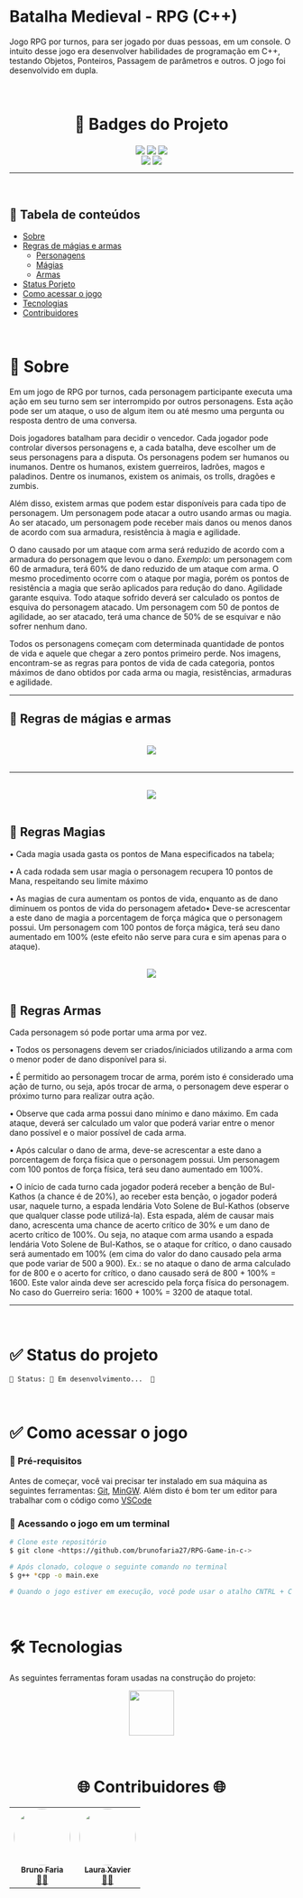 # Batalha Medieval - RPG (C++)

Jogo RPG por turnos, para ser jogado por duas pessoas, em um console. O intuito desse jogo era desenvolver habilidades de programação
em C++, testando Objetos, Ponteiros, Passagem de parâmetros e outros. O jogo foi desenvolvido em dupla.

<!--                                                                                -->

<br/>

<h1 align="center">📜 Badges do Projeto </h1>

<div align="center"> 
<img align="center" src="https://img.shields.io/badge/Linguagem-C%2B%2B-blue"/>
<img align="center" src="https://img.shields.io/badge/Vers%C3%A3o-1.4-green"/>
<img align="center" src="https://img.shields.io/badge/Software-VSCode-blue"/>
</div>

<div align="center"> 
<a href="https://github.com/mit018"><img align="center" src="https://img.shields.io/badge/GitHub-Laura%20Xavier-ff69b4"/></a>
<a href="https://github.com/brunofaria27"><img align="center" src="https://img.shields.io/badge/GitHub-Bruno%20Faria-ff69b4"/></a>
</div>

----

<!--                                                                                -->

<br/>

## 📑 Tabela de conteúdos

<!--ts-->
   * [Sobre](#Sobre)
   * [Regras de mágias e armas](#regras)
      * [Personagens](#personagens)
      * [Mágias](#magias)
      * [Armas](#armas)
   * [Status Porjeto](#status)
   * [Como acessar o jogo](#tecnologias)
   * [Tecnologias](#tecno)
   * [Contribuidores](#contri)
<!--te-->

<!--                                                                                -->

<br/>

<div id="sobre"></div>

# 🔔 Sobre
Em um jogo de RPG por turnos, cada personagem participante executa uma ação em seu turno sem ser interrompido por outros personagens. Esta ação pode ser um ataque, o uso de algum item ou até mesmo uma pergunta ou resposta dentro de uma conversa. 

Dois jogadores batalham para decidir o vencedor. Cada jogador pode controlar diversos 
personagens e, a cada batalha, deve escolher um de seus personagens para a disputa. 
Os personagens podem ser humanos ou inumanos. Dentre os humanos, existem guerreiros, 
ladrões, magos e paladinos. Dentre os inumanos, existem os animais, os trolls, dragões e zumbis.

Além disso, existem armas que podem estar disponíveis para cada tipo de personagem. Um 
personagem pode atacar a outro usando armas ou magia. Ao ser atacado, um personagem 
pode receber mais danos ou menos danos de acordo com sua armadura, resistência à magia e agilidade. 

O dano causado por um ataque com arma será reduzido de acordo com a armadura do 
personagem que levou o dano. *Exemplo*: um personagem com 60 de armadura, terá 60% de dano reduzido de um ataque com arma. O mesmo procedimento ocorre com o ataque por magia, porém os pontos de resistência a magia que serão aplicados para redução do dano. Agilidade garante esquiva. Todo ataque sofrido deverá ser calculado os pontos de esquiva do personagem atacado. Um personagem com 50 de pontos de agilidade, ao ser atacado, terá uma chance de 50% de se esquivar e não sofrer nenhum dano.

Todos os personagens começam com determinada quantidade de pontos de vida e 
aquele que chegar a zero pontos primeiro perde.
Nos imagens, encontram-se as regras para pontos de vida de cada categoria, pontos máximos de dano obtidos por cada arma ou magia, resistências, armaduras e agilidade. 

-----

<!--                                                                                -->

<div id="regras"></div>

## 🚩 Regras de mágias e armas

<br/>

<div id="personagens"></div>

<div align="center"> 
<img align="center" src="Imagens/Personagens.jpeg"/>
</div>

<br/>

-----

<br/>

<div id="magias"></div>

<div align="center"> 
<img align="center" src="Imagens/Magias.jpeg"/>
</div>

<br/>

## 📝 Regras Magias
• Cada magia usada gasta os pontos de Mana especificados na tabela;

• A cada rodada sem usar magia o personagem recupera 10 pontos de Mana, respeitando seu limite máximo

• As magias de cura aumentam os pontos de vida, enquanto as de dano diminuem os pontos de vida do personagem afetado• Deve-se acrescentar a este dano de magia a porcentagem de força mágica que o personagem possui. Um personagem com 100 pontos de força
mágica, terá seu dano aumentado em 100% (este efeito não serve para cura e sim apenas para o ataque).

<br/>

<div id="armas"></div>

<div align="center"> 
<img align="center" src="Imagens/Armas.jpeg"/>
</div>

<br/>

## 📝 Regras Armas
Cada personagem só pode portar uma arma por vez.

• Todos os personagens devem ser criados/iniciados utilizando a arma com o menor poder de dano disponível para si.

• É permitido ao personagem trocar de arma, porém isto é considerado uma ação de turno, ou seja, após trocar de arma, o personagem deve esperar o próximo turno para realizar outra ação.

• Observe que cada arma possui dano mínimo e dano máximo. Em cada ataque, deverá ser calculado um valor que poderá variar entre o menor dano
possível e o maior possível de cada arma.

• Após calcular o dano de arma, deve-se acrescentar a este dano a porcentagem de força física que o personagem possui. Um personagem com 100 pontos de força física, terá seu dano aumentado em 100%. 

• O início de cada turno cada jogador poderá receber a benção de Bul-Kathos (a chance é de 20%), ao receber esta benção, o jogador poderá usar, 
naquele turno, a espada lendária Voto Solene de Bul-Kathos (observe que qualquer classe pode utilizá-la). Esta espada, além de causar mais dano, 
acrescenta uma chance de acerto crítico de 30% e um dano de acerto crítico de 100%. Ou seja, no ataque com arma usando a espada lendária Voto 
Solene de Bul-Kathos, se o ataque for crítico, o dano causado será aumentado em 100% (em cima do valor do dano causado pela arma que pode 
variar de 500 a 900). Ex.: se no ataque o dano de arma calculado for de 800 e o acerto for crítico, o dano causado será de 800 + 100% = 1600. Este 
valor ainda deve ser acrescido pela força física do personagem. No caso do Guerreiro seria: 1600 + 100% = 3200 de ataque total.

------

<!--                                                                                -->

<br/>

<div id="status"></div>

# ✅ Status do projeto

	🚧 Status: 🚀 Em desenvolvimento...  🚧

<!--                                                                                -->

<br/>

<div id="acesso"></div>

# ✅ Como acessar o jogo

### 📁 Pré-requisitos

Antes de começar, você vai precisar ter instalado em sua máquina as seguintes ferramentas: [Git](https://git-scm.com), [MinGW](http://mingw-w64.org/doku.php). 
Além disto é bom ter um editor para trabalhar com o código como [VSCode](https://code.visualstudio.com/)

### 🎲 Acessando o jogo em um terminal

```bash
# Clone este repositório
$ git clone <https://github.com/brunofaria27/RPG-Game-in-c->

# Após clonado, coloque o seguinte comando no terminal
$ g++ *cpp -o main.exe

# Quando o jogo estiver em execução, você pode usar o atalho CNTRL + C para parar a execução ou utilizar a própria interface do jogo, aproveite e divirta-se.
```
<!--                                                                                -->

<br/>

<div id="tecno"></div>

# 🛠 Tecnologias

As seguintes ferramentas foram usadas na construção do projeto:

<div align="center"> 
<a href="https://docs.microsoft.com/pt-br/cpp/cpp/?view=msvc-160"><img align="center" src="Imagens/c.png" width="80px" hegth="80px"/></a>
</div>

<!--                                                                                -->
<br/>
<br/>

<div id="contri"></div>

<h1 align="center"><strong>🌐 Contribuidores 🌐</strong></h1>
<table align="center">
  <tr>
    <td align="center"><a href="https://www.linkedin.com/in/bruno-faria-696b88208/"><img style="border-radius: 50%;" src="Imagens/Bruno.jpg" width="100px;" alt=""/><br /><sub><b>Bruno Faria</b></sub></a><br /><a href="https://github.com/brunofaria27" title="GitHub">👨‍🚀</a></td>
    <td align="center"><a href="https://www.linkedin.com/in/laura-xavier-061815208/"><img style="border-radius: 50%;" src="Imagens/Laura.jpg" width="100px;" alt=""/><br /><sub><b>Laura Xavier</b></sub></a><br /><a href="https://github.com/mit018" title="GitHub">👨‍🚀</a></td>
  </tr>
</table>
